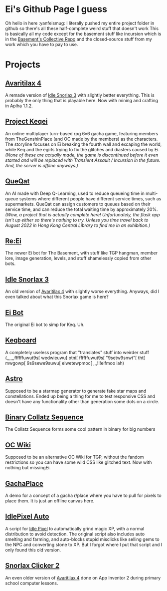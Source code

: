 # Ei's Github Page I guess

Oh hello in here :yanfeismug:
I literally pushed my entire project folder in github so there's all these half-complete weird stuff that doesn't work
This is basically all my code except for the basement stuff like incursion which is in the [Basement's Collective Repo](https://github.com/Mewtwo2387/basement) and the closed-source stuff from my work which you have to pay to use.


# Projects

## [Avaritilax 4](https://mewtwo2387.github.io/Avaritilax/)
A remade version of [Idle Snorlax 3](https://mewtwo2387.github.io/SC3/) with slightly better everything.
This is probably the only thing that is playable here.
Now with mining and crafting in Aplha 1.1.2.

## [Project Keqei](https://mewtwo2387.github.io/Project%20Keqei/)
An online multiplayer turn-based rpg 6v6 gacha game, featuring members from TheGenshinPlace (and OC made by the members) as the characters. The storyline focuses on Ei breaking the fourth wall and excaping the world, while Keq and the egirls trying to fix the glitches and diasters caused by Ei.
*(None of these are actually made, the game is discontinued before it even started and will be replaced with Transient Assault / Incursion in the future. And, the server is offline anyways.)*

## [QueQat](https://mewtwo2387.github.io/QueQat)
An AI made with Deep Q-Learning, used to reduce queueing time in multi-queue systems where different people have different service times, such as supermarkets. QueQat can assign customers to queues based on their service time, and can reduce the total waiting time by approximately 20%.
*(Wow, a project that is actually complete here! Unfortunately, the flask app isn't up either so there's nothing to try. Unless you time travel back to August 2022 in Hong Kong Central Library to find me in an exhibition.)*

## [Re:Ei](https://github.com/Mewtwo2387/mewtwo2387.github.io/tree/main/Ei2)
The newer Ei bot for The Basement, with stuff like TGP hangman, member lore, image generation, levels, and stuff shamelessly copied from other bots.

## [Idle Snorlax 3](https://mewtwo2387.github.io/SC3/)
An old version of [Avaritilax 4](https://mewtwo2387.github.io/Avaritilax/) with slightly worse everything.
Anyways, did I even talked about what this Snorlax game is here?


## [Ei Bot](https://github.com/Mewtwo2387/mewtwo2387.github.io/tree/main/Ei)
The original Ei bot to simp for Keq. Uh.

## [Keqboard](https://mewtwo2387.github.io/Keqboard/)
A completely useless program that "translates" stuff into weirder stuff (,,,,,,ffffffuwut9s[ wedwieuwu[ otni[ ffffffuwut9s[ "9setw9snwt"[ tht[ mwgowp[ 9s9sewe9suwu[ eiwetewpmoc[ ,,,!!!eifmoo iah)

## [Astro](https://mewtwo2387.github.io/Astro/)
Supposed to be a starmap generator to generate fake star maps and constellations. Ended up being a thing for me to test responsive CSS and doesn't have any functionality other than generation some dots on a circle.

## [Binary Collatz Sequence](https://mewtwo2387.github.io/Collatz/)
The Collatz Sequence forms some cool pattern in binary for big numbers

## [OC Wiki](https://mewtwo2387.github.io/OC/)
Supposed to be an alternative OC Wiki for TGP, without the fandom restrictions so you can have some wild CSS like glitched text. Now with nothing but missingEi.

## [GachaPlace](https://mewtwo2387.github.io/GachaPlace/aaa.html)
A demo for a concept of a gacha r/place where you have to pull for pixels to place them. It is just an offline canvas here.

## [IdlePixel Auto](https://github.com/Mewtwo2387/mewtwo2387.github.io/blob/main/IdlePixel%20Auto/idp.js)
A script for [Idle Pixel](https://idle-pixel.com) to automatically grind magic XP, with a normal distribution to avoid detection. The original script also includes auto smelting and farming, and auto-blocks stupid misclicks like selling gems to the NPC and converting stone to XP. But I forgot where I put that script and I only found this old version.

## [Snorlax Clicker 2](https://github.com/Mewtwo2387/mewtwo2387.github.io/blob/main/SC2.apk)
An even older version of [Avaritilax 4](https://mewtwo2387.github.io/Avaritilax/) done on App Inventor 2 during primary school computer lessons.







